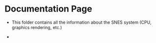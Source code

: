 # Documentation Page

- This folder contains all the information about the SNES system (CPU, graphics rendering, etc.)

- 